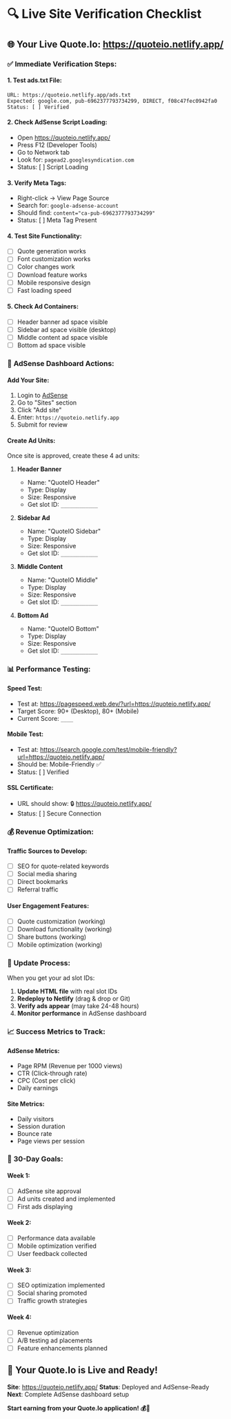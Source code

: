 # 🔍 Live Site Verification Checklist

## 🌐 **Your Live Quote.Io**: https://quoteio.netlify.app/

### ✅ **Immediate Verification Steps:**

#### **1. Test ads.txt File:**
```
URL: https://quoteio.netlify.app/ads.txt
Expected: google.com, pub-6962377793734299, DIRECT, f08c47fec0942fa0
Status: [ ] Verified
```

#### **2. Check AdSense Script Loading:**
- Open https://quoteio.netlify.app/
- Press F12 (Developer Tools)
- Go to Network tab
- Look for: `pagead2.googlesyndication.com`
- Status: [ ] Script Loading

#### **3. Verify Meta Tags:**
- Right-click → View Page Source
- Search for: `google-adsense-account`
- Should find: `content="ca-pub-6962377793734299"`
- Status: [ ] Meta Tag Present

#### **4. Test Site Functionality:**
- [ ] Quote generation works
- [ ] Font customization works
- [ ] Color changes work
- [ ] Download feature works
- [ ] Mobile responsive design
- [ ] Fast loading speed

#### **5. Check Ad Containers:**
- [ ] Header banner ad space visible
- [ ] Sidebar ad space visible (desktop)
- [ ] Middle content ad space visible
- [ ] Bottom ad space visible

### 🚀 **AdSense Dashboard Actions:**

#### **Add Your Site:**
1. Login to [AdSense](https://adsense.google.com)
2. Go to "Sites" section
3. Click "Add site"
4. Enter: `https://quoteio.netlify.app`
5. Submit for review

#### **Create Ad Units:**
Once site is approved, create these 4 ad units:

1. **Header Banner**
   - Name: "QuoteIO Header"
   - Type: Display
   - Size: Responsive
   - Get slot ID: `____________`

2. **Sidebar Ad**
   - Name: "QuoteIO Sidebar"
   - Type: Display
   - Size: Responsive
   - Get slot ID: `____________`

3. **Middle Content**
   - Name: "QuoteIO Middle"
   - Type: Display
   - Size: Responsive
   - Get slot ID: `____________`

4. **Bottom Ad**
   - Name: "QuoteIO Bottom"
   - Type: Display
   - Size: Responsive
   - Get slot ID: `____________`

### 📊 **Performance Testing:**

#### **Speed Test:**
- Test at: https://pagespeed.web.dev/?url=https://quoteio.netlify.app/
- Target Score: 90+ (Desktop), 80+ (Mobile)
- Current Score: `____`

#### **Mobile Test:**
- Test at: https://search.google.com/test/mobile-friendly?url=https://quoteio.netlify.app/
- Should be: Mobile-Friendly ✅
- Status: [ ] Verified

#### **SSL Certificate:**
- URL should show: 🔒 https://quoteio.netlify.app/
- Status: [ ] Secure Connection

### 💰 **Revenue Optimization:**

#### **Traffic Sources to Develop:**
- [ ] SEO for quote-related keywords
- [ ] Social media sharing
- [ ] Direct bookmarks
- [ ] Referral traffic

#### **User Engagement Features:**
- [ ] Quote customization (working)
- [ ] Download functionality (working)
- [ ] Share buttons (working)
- [ ] Mobile optimization (working)

### 🔄 **Update Process:**

When you get your ad slot IDs:

1. **Update HTML file** with real slot IDs
2. **Redeploy to Netlify** (drag & drop or Git)
3. **Verify ads appear** (may take 24-48 hours)
4. **Monitor performance** in AdSense dashboard

### 📈 **Success Metrics to Track:**

#### **AdSense Metrics:**
- Page RPM (Revenue per 1000 views)
- CTR (Click-through rate)
- CPC (Cost per click)
- Daily earnings

#### **Site Metrics:**
- Daily visitors
- Session duration
- Bounce rate
- Page views per session

### 🎯 **30-Day Goals:**

#### **Week 1:**
- [ ] AdSense site approval
- [ ] Ad units created and implemented
- [ ] First ads displaying

#### **Week 2:**
- [ ] Performance data available
- [ ] Mobile optimization verified
- [ ] User feedback collected

#### **Week 3:**
- [ ] SEO optimization implemented
- [ ] Social sharing promoted
- [ ] Traffic growth strategies

#### **Week 4:**
- [ ] Revenue optimization
- [ ] A/B testing ad placements
- [ ] Feature enhancements planned

## 🎉 **Your Quote.Io is Live and Ready!**

**Site**: https://quoteio.netlify.app/
**Status**: Deployed and AdSense-Ready
**Next**: Complete AdSense dashboard setup

**Start earning from your Quote.Io application! 💰🚀**